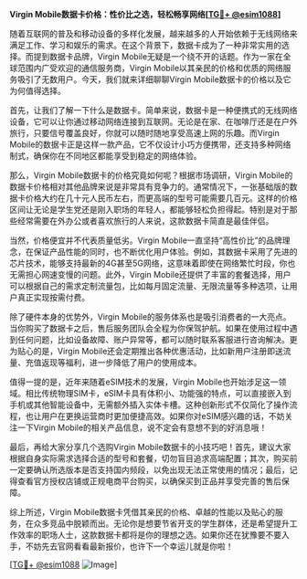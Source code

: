 **Virgin Mobile数据卡价格：性价比之选，轻松畅享网络[[TG💪+ @esim1088](https://t.me/s/esim1088)]**

随着互联网的普及和移动设备的多样化发展，越来越多的人开始依赖于无线网络来满足工作、学习和娱乐的需求。在这个背景下，数据卡成为了一种非常实用的选择。而提到数据卡品牌，Virgin Mobile无疑是一个绕不开的话题。作为一家在全球范围内广受欢迎的通信服务商，Virgin Mobile以其亲民的价格和优质的网络服务吸引了无数用户。今天，我们就来详细聊聊Virgin Mobile数据卡的价格以及它为何值得选择。

首先，让我们了解一下什么是数据卡。简单来说，数据卡是一种便携式的无线网络设备，它可以让你通过移动网络连接到互联网。无论是在家、在咖啡厅还是在户外旅行，只要信号覆盖良好，你就可以随时随地享受高速上网的乐趣。而Virgin Mobile的数据卡正是这样一款产品，它不仅设计小巧方便携带，还支持多种网络制式，确保你在不同地区都能享受到稳定的网络体验。

那么，Virgin Mobile数据卡的价格究竟如何呢？根据市场调研，Virgin Mobile的数据卡价格相对其他品牌来说是非常具有竞争力的。通常情况下，一张基础版的数据卡价格大约在几十元人民币左右，而更高端的型号可能需要几百元。这样的价格区间让无论是学生党还是刚入职场的年轻人，都能够轻松负担得起。特别是对于那些经常需要在外办公或者喜欢旅行的人来说，这款数据卡简直是最佳伴侣。

当然，价格便宜并不代表质量低劣。Virgin Mobile一直坚持“高性价比”的品牌理念，在保证产品性能的同时，也不断优化用户体验。例如，其数据卡采用了先进的芯片技术，能够支持最新的4G甚至5G网络，这意味着即使在网络繁忙时段，你也无需担心网速变慢的问题。此外，Virgin Mobile还提供了丰富的套餐选择，用户可以根据自己的需求定制流量包，比如每月固定流量、无限流量等多种选项，让用户真正实现按需付费。

除了硬件本身的优势外，Virgin Mobile的服务体系也是吸引消费者的一大亮点。当你购买了数据卡之后，售后服务团队会全程为你保驾护航。如果在使用过程中遇到任何问题，比如设备故障、账户异常等，都可以随时联系客服进行咨询解决。更为贴心的是，Virgin Mobile还会定期推出各种优惠活动，比如新用户注册即送流量、充值返现等福利，进一步降低了用户的使用成本。

值得一提的是，近年来随着eSIM技术的发展，Virgin Mobile也开始涉足这一领域。相比传统物理SIM卡，eSIM卡具有体积小、功能强的特点，可以直接嵌入到手机或其他智能设备中，无需额外插入实体卡槽。这种创新形式不仅简化了操作流程，也让用户在更换运营商时更加便捷高效。如果你对eSIM感兴趣的话，不妨关注一下Virgin Mobile的相关产品信息，说不定会有意想不到的好消息哦！

最后，再给大家分享几个选购Virgin Mobile数据卡的小技巧吧！首先，建议大家根据自身实际需求选择合适的型号和套餐，切勿盲目追求高端配置；其次，购买前一定要确认所选版本是否支持国内频段，以免出现无法正常使用的情况；最后，记得查看官方授权店铺或正规电商平台购买，以确保买到正品并享受完善的售后保障。

综上所述，Virgin Mobile数据卡凭借其亲民的价格、卓越的性能以及贴心的服务，在众多竞品中脱颖而出。无论你是想要节省开支的学生群体，还是希望提升工作效率的职场人士，这款数据卡都将是你的理想之选。如果你还在犹豫要不要入手，不妨先去官网看看最新报价，也许下一个幸运儿就是你啦！

[[TG💪+ @esim1088](https://t.me/s/esim1088) ![Image](https://i.postimg.cc/4NQfJmqS/Snipaste-2025-05-13-00-14-12.png)]